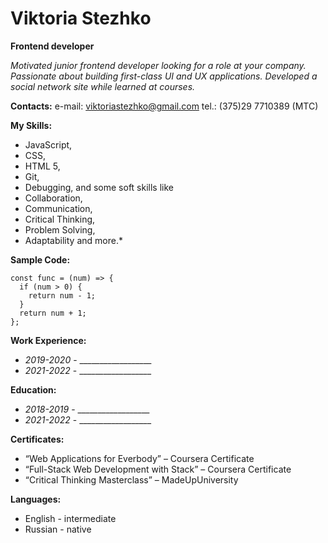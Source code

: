 # Viktoria Stezhko


**Frontend developer**

*Motivated junior frontend developer looking for a role at your company. Passionate about building first-class UI and UX applications. Developed a social network site while learned at courses.*

**Contacts:**
e-mail: viktoriastezhko@gmail.com
tel.: (375)29 7710389 (MTC)


__My Skills:__ 

*  JavaScript, 
*  CSS, 
* HTML 5, 
* Git, 
* Debugging,
and some soft skills like 
* Collaboration,
* Communication, 
* Critical Thinking, 
* Problem Solving,
* Adaptability and more.*


__Sample Code:__ 
```
const func = (num) => {  
  if (num > 0) {  
    return num - 1;  
  }
  return num + 1;  
};  
```
__Work Experience:__ 

* _2019-2020_ - __________________
* _2021-2022_ - __________________

__Education:__ 

* _2018-2019_ - __________________
* _2021-2022_ - __________________


__Certificates:__ 

  *  “Web Applications for Everbody” – Coursera Certificate
  *  “Full-Stack Web Development with Stack” – Coursera Certificate
  *  “Critical Thinking Masterclass” – MadeUpUniversity

__Languages:__ 

* English - intermediate
* Russian - native






